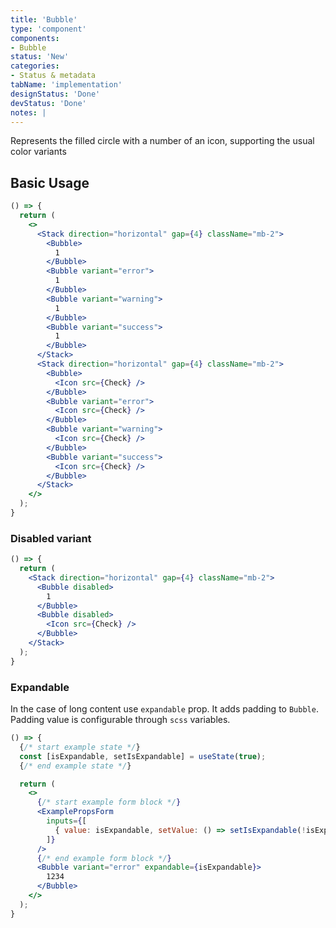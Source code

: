 ```yaml
---
title: 'Bubble'
type: 'component'
components:
- Bubble
status: 'New'
categories:
- Status & metadata
tabName: 'implementation'
designStatus: 'Done'
devStatus: 'Done'
notes: |
---
```


Represents the filled circle with a number of an icon, supporting the usual color variants

## Basic Usage

```jsx live
() => {
  return (
    <>
      <Stack direction="horizontal" gap={4} className="mb-2">
        <Bubble>
          1
        </Bubble>
        <Bubble variant="error">
          1
        </Bubble>
        <Bubble variant="warning">
          1
        </Bubble>
        <Bubble variant="success">
          1
        </Bubble>
      </Stack>
      <Stack direction="horizontal" gap={4} className="mb-2">
        <Bubble>
          <Icon src={Check} />
        </Bubble>
        <Bubble variant="error">
          <Icon src={Check} />
        </Bubble>
        <Bubble variant="warning">
          <Icon src={Check} />
        </Bubble>
        <Bubble variant="success">
          <Icon src={Check} />
        </Bubble>
      </Stack>
    </>
  );
}
```

### Disabled variant

```jsx live
() => {
  return (
    <Stack direction="horizontal" gap={4} className="mb-2">
      <Bubble disabled>
        1
      </Bubble>
      <Bubble disabled>
        <Icon src={Check} />
      </Bubble>
    </Stack>
  );
}
```

### Expandable

In the case of long content use `expandable` prop. It adds padding to `Bubble`. Padding value is configurable through `scss` variables.

```jsx live
() => {
  {/* start example state */}
  const [isExpandable, setIsExpandable] = useState(true);
  {/* end example state */}

  return (
    <>
      {/* start example form block */}
      <ExamplePropsForm
        inputs={[
          { value: isExpandable, setValue: () => setIsExpandable(!isExpandable), name: 'isExpandable' },
        ]}
      />
      {/* end example form block */}
      <Bubble variant="error" expandable={isExpandable}>
        1234
      </Bubble>
    </>
  );
}
```
